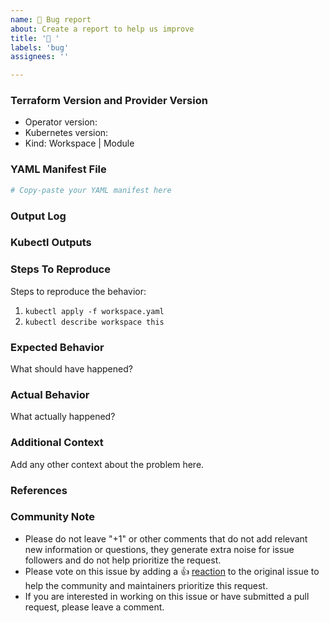 ```yaml
---
name: 🐛 Bug report
about: Create a report to help us improve
title: '🐛 '
labels: 'bug'
assignees: ''

---
```

<!---
Please DO NOT remove any fields from this template. If there is nothing to add, leave N/A.
--->
### Terraform Version and Provider Version
 - Operator version:
 - Kubernetes version:
 - Kind: Workspace | Module

### YAML Manifest File
```yaml
# Copy-paste your YAML manifest here
```

### Output Log
<!---
Please provider a link to a GitHub Gist containing the complete output log.
Please DO NOT paste the debug output in the issue; just paste a link to the Gist.
--->

### Kubectl Outputs
<!---
Please provider a link to a GitHub Gist containing the complete kubectl outputs.
Please DO NOT paste the kubectl output in the issue; just paste a link to the Gist.
--->

### Steps To Reproduce
Steps to reproduce the behavior:
1. `kubectl apply -f workspace.yaml`
2. `kubectl describe workspace this`

### Expected Behavior
What should have happened?

### Actual Behavior
What actually happened?

### Additional Context
Add any other context about the problem here.

### References
<!---
Are there any other GitHub issues (open or closed) or Pull Requests that should be linked here?
For example:
 - GH-0000
-->


### Community Note
<!--- Please keep this note for the community --->
* Please do not leave "+1" or other comments that do not add relevant new information or questions, they generate extra noise for issue followers and do not help prioritize the request.
* Please vote on this issue by adding a 👍 [reaction](https://blog.github.com/2016-03-10-add-reactions-to-pull-requests-issues-and-comments/) to the original issue to help the community and maintainers prioritize this request.
* If you are interested in working on this issue or have submitted a pull request, please leave a comment.
